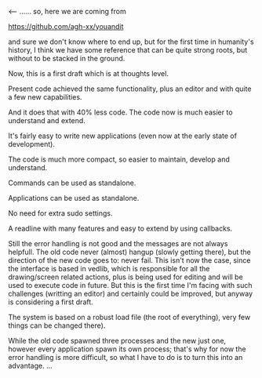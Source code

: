 <-- ...... so, here we are coming from

https://github.com/agh-xx/youandit

and sure we don't know where to end up, but for the first
time in humanity's history, I think we have some reference
that can be quite strong roots, but without to be stacked
in the ground.

Now, this is a first draft which is at thoughts level.

Present code achieved the same functionality, plus an editor
and with quite a few new capabilities.

And it does that with 40% less code. The code now is much easier
to understand and extend.

It's fairly easy to write new applications (even now at the early
state of development). 

The code is much more compact, so easier to maintain, develop and
understand.

Commands can be used as standalone.

Applications can be used as standalone.

No need for extra sudo settings.

A readline with many features and easy to extend by using callbacks.

Still the error handling is not good and the messages are not always
helpfull. The old code never (almost) hangup (slowly getting there), but
the direction of the new code goes to: never fail.
This isn't now the case, since the interface is based in vedlib, which
is responsible for all the drawing/screen related actions, plus is being
used for editing and will be used to execute code in future. But 
this is the first time I'm facing with such challenges (writting an editor)
and certainly could be improved, but anyway is considering a first draft.

The system is based on a robust load file (the root of everything), very few
things can be changed there).

While the old code spawned three processes and the new just one, however
every application spawn its own process; that's why for now the error handling
is more difficult, so what I have to do is to turn this into an advantage.
...
